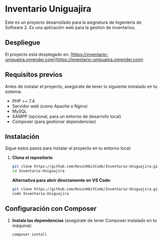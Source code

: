 # Inventario Uniguajira

Este es un proyecto desarrollado para la asignatura de Ingeniería de Software 2. Es una aplicación web para la gestión de inventarios.

## Despliegue

El proyecto está desplegado en: [https://inventario-uniguajira.onrender.com](https://inventario-uniguajira.onrender.com)

## Requisitos previos

Antes de instalar el proyecto, asegúrate de tener lo siguiente instalado en tu sistema:

- PHP >= 7.4
- Servidor web (como Apache o Nginx)
- MySQL
- XAMPP (opcional, para un entorno de desarrollo local)
- Composer (para gestionar dependencias)

## Instalación

Sigue estos pasos para instalar el proyecto en tu entorno local:

1. **Clona el repositorio**

   ```bash
   git clone https://github.com/KevinHGitCode/Inventario-Uniguajira.git
   cd Inventario-Uniguajira
   ```

   **Alternativa para abrir directamente en VS Code**:

   ```bash
   git clone https://github.com/KevinHGitCode/Inventario-Uniguajira.git
   code Inventario-Uniguajira
   ```

## Configuración con Composer

1. **Instala las dependencias** (asegúrate de tener Composer instalado en tu máquina):

   ```bash
   composer install
   ```